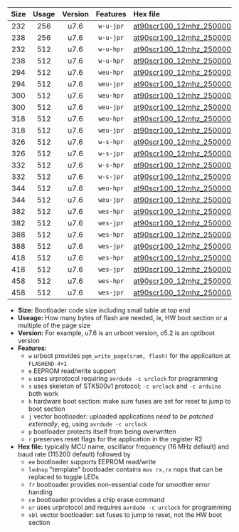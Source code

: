 |Size|Usage|Version|Features|Hex file|
|:-:|:-:|:-:|:-:|:--|
|232|256|u7.6|`w-u-jpr`|[at90scr100_12mhz_250000bps_ur_vbl.hex](https://raw.githubusercontent.com/stefanrueger/urboot/main/at90scr100_12mhz_250000bps_ur_vbl.hex)|
|238|256|u7.6|`w-u-jpr`|[at90scr100_12mhz_250000bps_lednop_ur_vbl.hex](https://raw.githubusercontent.com/stefanrueger/urboot/main/at90scr100_12mhz_250000bps_lednop_ur_vbl.hex)|
|232|512|u7.6|`w-u-hpr`|[at90scr100_12mhz_250000bps_ur.hex](https://raw.githubusercontent.com/stefanrueger/urboot/main/at90scr100_12mhz_250000bps_ur.hex)|
|238|512|u7.6|`w-u-hpr`|[at90scr100_12mhz_250000bps_lednop_ur.hex](https://raw.githubusercontent.com/stefanrueger/urboot/main/at90scr100_12mhz_250000bps_lednop_ur.hex)|
|294|512|u7.6|`weu-hpr`|[at90scr100_12mhz_250000bps_ee_ur.hex](https://raw.githubusercontent.com/stefanrueger/urboot/main/at90scr100_12mhz_250000bps_ee_ur.hex)|
|294|512|u7.6|`weu-jpr`|[at90scr100_12mhz_250000bps_ee_ur_vbl.hex](https://raw.githubusercontent.com/stefanrueger/urboot/main/at90scr100_12mhz_250000bps_ee_ur_vbl.hex)|
|300|512|u7.6|`weu-hpr`|[at90scr100_12mhz_250000bps_ee_lednop_ur.hex](https://raw.githubusercontent.com/stefanrueger/urboot/main/at90scr100_12mhz_250000bps_ee_lednop_ur.hex)|
|300|512|u7.6|`weu-jpr`|[at90scr100_12mhz_250000bps_ee_lednop_ur_vbl.hex](https://raw.githubusercontent.com/stefanrueger/urboot/main/at90scr100_12mhz_250000bps_ee_lednop_ur_vbl.hex)|
|318|512|u7.6|`weu-hpr`|[at90scr100_12mhz_250000bps_ee_lednop_fr_ur.hex](https://raw.githubusercontent.com/stefanrueger/urboot/main/at90scr100_12mhz_250000bps_ee_lednop_fr_ur.hex)|
|318|512|u7.6|`weu-jpr`|[at90scr100_12mhz_250000bps_ee_lednop_fr_ur_vbl.hex](https://raw.githubusercontent.com/stefanrueger/urboot/main/at90scr100_12mhz_250000bps_ee_lednop_fr_ur_vbl.hex)|
|326|512|u7.6|`w-s-hpr`|[at90scr100_12mhz_250000bps.hex](https://raw.githubusercontent.com/stefanrueger/urboot/main/at90scr100_12mhz_250000bps.hex)|
|326|512|u7.6|`w-s-jpr`|[at90scr100_12mhz_250000bps_vbl.hex](https://raw.githubusercontent.com/stefanrueger/urboot/main/at90scr100_12mhz_250000bps_vbl.hex)|
|332|512|u7.6|`w-s-hpr`|[at90scr100_12mhz_250000bps_lednop.hex](https://raw.githubusercontent.com/stefanrueger/urboot/main/at90scr100_12mhz_250000bps_lednop.hex)|
|332|512|u7.6|`w-s-jpr`|[at90scr100_12mhz_250000bps_lednop_vbl.hex](https://raw.githubusercontent.com/stefanrueger/urboot/main/at90scr100_12mhz_250000bps_lednop_vbl.hex)|
|344|512|u7.6|`weu-hpr`|[at90scr100_12mhz_250000bps_ee_lednop_fr_ce_ur.hex](https://raw.githubusercontent.com/stefanrueger/urboot/main/at90scr100_12mhz_250000bps_ee_lednop_fr_ce_ur.hex)|
|344|512|u7.6|`weu-jpr`|[at90scr100_12mhz_250000bps_ee_lednop_fr_ce_ur_vbl.hex](https://raw.githubusercontent.com/stefanrueger/urboot/main/at90scr100_12mhz_250000bps_ee_lednop_fr_ce_ur_vbl.hex)|
|382|512|u7.6|`wes-hpr`|[at90scr100_12mhz_250000bps_ee.hex](https://raw.githubusercontent.com/stefanrueger/urboot/main/at90scr100_12mhz_250000bps_ee.hex)|
|382|512|u7.6|`wes-jpr`|[at90scr100_12mhz_250000bps_ee_vbl.hex](https://raw.githubusercontent.com/stefanrueger/urboot/main/at90scr100_12mhz_250000bps_ee_vbl.hex)|
|388|512|u7.6|`wes-hpr`|[at90scr100_12mhz_250000bps_ee_lednop.hex](https://raw.githubusercontent.com/stefanrueger/urboot/main/at90scr100_12mhz_250000bps_ee_lednop.hex)|
|388|512|u7.6|`wes-jpr`|[at90scr100_12mhz_250000bps_ee_lednop_vbl.hex](https://raw.githubusercontent.com/stefanrueger/urboot/main/at90scr100_12mhz_250000bps_ee_lednop_vbl.hex)|
|418|512|u7.6|`wes-hpr`|[at90scr100_12mhz_250000bps_ee_lednop_fr.hex](https://raw.githubusercontent.com/stefanrueger/urboot/main/at90scr100_12mhz_250000bps_ee_lednop_fr.hex)|
|418|512|u7.6|`wes-jpr`|[at90scr100_12mhz_250000bps_ee_lednop_fr_vbl.hex](https://raw.githubusercontent.com/stefanrueger/urboot/main/at90scr100_12mhz_250000bps_ee_lednop_fr_vbl.hex)|
|458|512|u7.6|`wes-hpr`|[at90scr100_12mhz_250000bps_ee_lednop_fr_ce.hex](https://raw.githubusercontent.com/stefanrueger/urboot/main/at90scr100_12mhz_250000bps_ee_lednop_fr_ce.hex)|
|458|512|u7.6|`wes-jpr`|[at90scr100_12mhz_250000bps_ee_lednop_fr_ce_vbl.hex](https://raw.githubusercontent.com/stefanrueger/urboot/main/at90scr100_12mhz_250000bps_ee_lednop_fr_ce_vbl.hex)|

- **Size:** Bootloader code size including small table at top end
- **Useage:** How many bytes of flash are needed, ie, HW boot section or a multiple of the page size
- **Version:** For example, u7.6 is an urboot version, o5.2 is an optiboot version
- **Features:**
  + `w` urboot provides `pgm_write_page(sram, flash)` for the application at `FLASHEND-4+1`
  + `e` EEPROM read/write support
  + `u` uses urprotocol requiring `avrdude -c urclock` for programming
  + `s` uses skeleton of STK500v1 protocol; `-c urclock` and `-c arduino` both work
  + `h` hardware boot section: make sure fuses are set for reset to jump to boot section
  + `j` vector bootloader: uploaded applications *need to be patched externally*, eg, using `avrdude -c urclock`
  + `p` bootloader protects itself from being overwritten
  + `r` preserves reset flags for the application in the register R2
- **Hex file:** typically MCU name, oscillator frequency (16 MHz default) and baud rate (115200 default) followed by
  + `ee` bootloader supports EEPROM read/write
  + `lednop` "template" bootloader contains `mov rx,rx` nops that can be replaced to toggle LEDs
  + `fr` bootloader provides non-essential code for smoother error handing
  + `ce` bootloader provides a chip erase command
  + `ur` uses urprotocol and requires `avrdude -c urclock` for programming
  + `vbl` vector bootloader: set fuses to jump to reset, not the HW boot section
